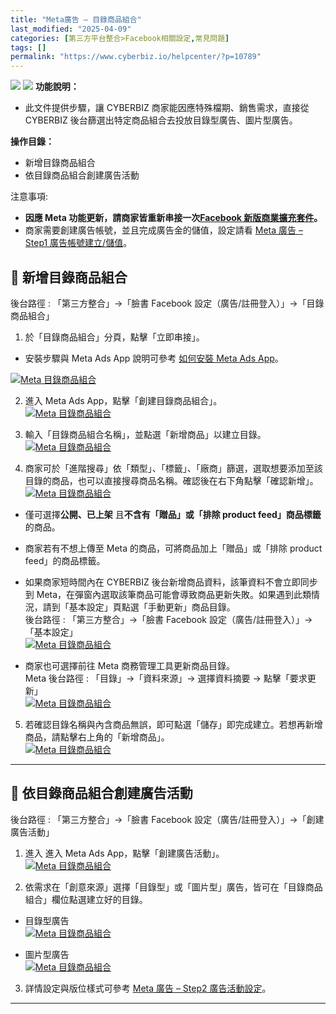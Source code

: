 ```yaml
---
title: "Meta廣告 – 目錄商品組合"
last_modified: "2025-04-09"
categories: [第三方平台整合>Facebook相關設定,常見問題]
tags: []
permalink: "https://www.cyberbiz.io/helpcenter/?p=10789"
---
```


![](https://www.cyberbiz.io/helpcenter/wp-content/uploads/一般版3.png)
![](https://www.cyberbiz.io/helpcenter/wp-content/uploads/PLUS版3.png)
**功能說明：**  

* 此文件提供步驟，讓 CYBERBIZ 商家能因應特殊檔期、銷售需求，直接從 CYBERBIZ 後台篩選出特定商品組合去投放目錄型廣告、圖片型廣告。

**操作目錄：**

* 新增目錄商品組合
* 依目錄商品組合創建廣告活動

注意事項:  

* **因應 Meta 功能更新，請商家皆重新串接一次[Facebook 新版商業擴充套件](https://www.cyberbiz.io/helpcenter/?p=2870)。**
* 商家需要創建廣告帳號，並且完成廣告金的儲值，設定請看 [Meta 廣告 – Step1 廣告帳號建立/儲值](https://www.cyberbiz.io/helpcenter/?p=5621)。

## 📌 新增目錄商品組合


後台路徑 :  「第三方整合」→「臉書 Facebook 設定（廣告/註冊登入）」→「目錄商品組合」  


1. 於「目錄商品組合」分頁，點擊「立即串接」。  

* 安裝步驟與 Meta Ads App 說明可參考 [如何安裝 Meta Ads App](https://www.cyberbiz.io/helpcenter/?p=11972)。  

[![Meta 目錄商品組合](https://www.cyberbiz.io/support/wp-content/uploads/如何安裝-Meta-App12.png)](https://www.cyberbiz.io/support/wp-content/uploads/如何安裝-Meta-App12.png)



2. 進入 Meta Ads App，點擊「創建目錄商品組合」。  
[![Meta 目錄商品組合](https://www.cyberbiz.io/support/wp-content/uploads/如何安裝-Meta-App10.png)](https://www.cyberbiz.io/support/wp-content/uploads/如何安裝-Meta-App10.png)



3. 輸入「目錄商品組合名稱」，並點選「新增商品」以建立目錄。  
[![Meta 目錄商品組合](https://www.cyberbiz.io/support/wp-content/uploads/Meta目錄商品組合02.png)](https://www.cyberbiz.io/support/wp-content/uploads/Meta目錄商品組合02.png)

4. 商家可於「進階搜尋」依「類型」、「標籤」、「廠商」篩選，選取想要添加至該目錄的商品，也可以直接搜尋商品名稱。確認後在右下角點擊「確認新增」。  
[![Meta 目錄商品組合](https://www.cyberbiz.io/support/wp-content/uploads/Meta目錄商品組合03.png)](https://www.cyberbiz.io/support/wp-content/uploads/Meta目錄商品組合03.png)

* 僅可選擇**公開、已上架** 且**不含有「贈品」或「排除 product feed」商品標籤** 的商品。


* 商家若有不想上傳至 Meta 的商品，可將商品加上「贈品」或「排除 product feed」的商品標籤。


* 如果商家短時間內在 CYBERBIZ 後台新增商品資料，該筆資料不會立即同步到 Meta，在彈窗內選取該筆商品可能會導致商品更新失敗。如果遇到此類情況，請到「基本設定」頁點選「手動更新」商品目錄。  
後台路徑 :  「第三方整合」→「臉書 Facebook 設定（廣告/註冊登入）」→「基本設定」  
[![Meta 目錄商品組合](https://www.cyberbiz.io/support/wp-content/uploads/Meta目錄商品組合04.png)](https://www.cyberbiz.io/support/wp-content/uploads/Meta目錄商品組合04.png)

* 商家也可選擇前往 Meta 商務管理工具更新商品目錄。  
Meta 後台路徑 :  「目錄」→「資料來源」→ 選擇資料摘要 → 點擊「要求更新」  
[![Meta 目錄商品組合](https://www.cyberbiz.io/support/wp-content/uploads/Meta目錄商品組合08.png)](https://www.cyberbiz.io/support/wp-content/uploads/Meta目錄商品組合08.png)

5. 若確認目錄名稱與內含商品無誤，即可點選「儲存」即完成建立。若想再新增商品，請點擊右上角的「新增商品」。  
[![Meta 目錄商品組合](https://www.cyberbiz.io/support/wp-content/uploads/Meta目錄商品組合05.png)](https://www.cyberbiz.io/support/wp-content/uploads/Meta目錄商品組合05.png)  

* * *

## 📌 依目錄商品組合創建廣告活動


後台路徑 :  「第三方整合」→「臉書 Facebook 設定（廣告/註冊登入）」→「創建廣告活動」  


1. 進入 進入 Meta Ads App，點擊「創建廣告活動」。  
[![Meta 目錄商品組合](https://www.cyberbiz.io/support/wp-content/uploads/如何安裝-Meta-App09.png)](https://www.cyberbiz.io/support/wp-content/uploads/如何安裝-Meta-App09.png)



2. 依需求在「創意來源」選擇「目錄型」或「圖片型」廣告，皆可在「目錄商品組合」欄位點選建立好的目錄。  

* 目錄型廣告  
[![Meta 目錄商品組合](https://www.cyberbiz.io/support/wp-content/uploads/Meta目錄商品組合07.png)](https://www.cyberbiz.io/support/wp-content/uploads/Meta目錄商品組合07.png)

* 圖片型廣告  
[![Meta 目錄商品組合](https://www.cyberbiz.io/support/wp-content/uploads/Meta目錄商品組合06.png)](https://www.cyberbiz.io/support/wp-content/uploads/Meta目錄商品組合06.png)

3. 詳情設定與版位樣式可參考 [Meta 廣告 – Step2 廣告活動設定](https://www.cyberbiz.io/helpcenter/?p=10374)。  

* * *

